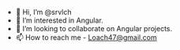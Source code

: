 - 👋 Hi, I’m @srvlch
- 👀 I’m interested in Angular.
- 💞️ I’m looking to collaborate on Angular projects.
- 📫 How to reach me - Loach47@gmail.com

<!---
srvlch/srvlch is a ✨ special ✨ repository because its `README.md` (this file) appears on your GitHub profile.
You can click the Preview link to take a look at your changes.
--->
